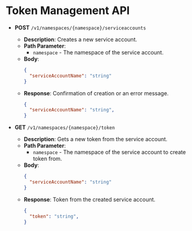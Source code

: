 # Token Management API

- **POST** `/v1/namespaces/{namespace}/serviceaccounts`
  - **Description**: Creates a new service account.
  - **Path Parameter**:
    - `namespace` - The namespace of the service account.
  - **Body**:
    ```json
    {
      "serviceAccountName": "string"
    }
    ```
  - **Response**: Confirmation of creation or an error message.
    ```json
    {
      "serviceAccountName": "string",
    }
    ```

- **GET** `/v1/namespaces/{namespace}/token`
  - **Description**: Gets a new token from the service account.
  - **Path Parameter**:
    - `namespace` - The namespace of the service account to create token from.
  - **Body**:
    ```json
    {
      "serviceAccountName": "string"
    }
  - **Response**: Token from the created service account.
    ```json
    {
      "token": "string",
    }
    ```
